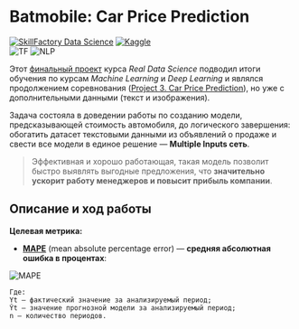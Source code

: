 # Batmobile: Car Price Prediction
[![SkillFactory Data Science](https://img.shields.io/badge/SF-Data%20Science-brightgreen)](https://skillfactory.ru/data-science)
[![Kaggle](https://img.shields.io/badge/-Kaggle-34b6ef?logo=Kaggle&logoColor=white)](https://www.kaggle.com/c/sf-dst-car-price-prediction-part2)\
![TF](https://img.shields.io/badge/-TensorFlow-FF6F00?logo=TensorFlow&logoColor=white)
![NLP](https://img.shields.io/badge/Deep_Learning-NLP-1f8280)

Этот [финальный проект](https://www.kaggle.com/c/sf-dst-car-price-prediction-part2) курса _Real Data Science_ подводил итоги обучения по курсам _Machine Learning_ и _Deep Learning_ и являлся продолжением соревнования ([Project 3. Car Price Prediction](https://github.com/macsunmood/SkillFactory_RDS/tree/master/Project%203.%20Car%20Price%20Prediction)), но уже с дополнительными данными (текст и изображения).

Задача состояла в доведении работы по созданию модели, предсказывающей стоимость автомобиля, до логического завершения: обогатить датасет текстовыми данными из объявлений о продаже и свести все модели в единое решение — **Multiple Inputs сеть**.

> Эффективная и хорошо работающая, такая модель позволит быстро выявлять выгодные предложения, что **значительно ускорит работу менеджеров и повысит прибыль компании**.

## Описание и ход работы

**Целевая метрика:**
- **[MAPE](http://en.wikipedia.org/wiki/Mean_absolute_percentage_error)** (mean absolute percentage error) — **средняя абсолютная ошибка в процентах**:

![MAPE](https://render.githubusercontent.com/render/math?math=MAPE%20=%20\frac{1}{n}%20\sum1^n%20\frac{|Yt%20-%20\hat{Y}_t|}{Yt})

```
Где:
Yt – фактический значение за анализируемый период;
Ŷt — значение прогнозной модели за анализируемый период;
n — количество периодов.
```
